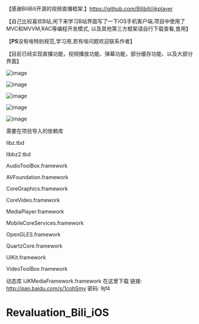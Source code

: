 【感谢BiliBili开源的视频直播框架.】https://github.com/Bilibili/ijkplayer

【自己比较喜欢B站,闲下来学习B站界面写了一下iOS手机客户端,项目中使用了MVC和MVVM,RAC等编程开发模式, 以及其他第三方框架请自行下载查看,食用】

【**PS**没有啥特别规范,学习用,若有啥问题欢迎联系作者】

【目前已经实现直播功能，视频播放功能、弹幕功能，部分缓存功能、以及大部分界面】

 ![image](https://github.com/CoderGLMumu/Revaluation_Bili_iOS/blob/master/revaluation_Bili/revaluation_Bili/Resource/screenshots/bili1.png)
 
 ![image](https://github.com/CoderGLMumu/Revaluation_Bili_iOS/blob/master/revaluation_Bili/revaluation_Bili/Resource/screenshots/bili3.png)
 
 ![image](https://github.com/CoderGLMumu/Revaluation_Bili_iOS/blob/master/revaluation_Bili/revaluation_Bili/Resource/screenshots/bili4.png)
 
 ![image](https://github.com/CoderGLMumu/Revaluation_Bili_iOS/blob/master/revaluation_Bili/revaluation_Bili/Resource/screenshots/bili5.png)
 
 ![image](https://github.com/CoderGLMumu/Revaluation_Bili_iOS/blob/master/revaluation_Bili/revaluation_Bili/Resource/screenshots/bili6.png)
 
需要在项目导入的依赖库

libz.tbd

libbz2.tbd

AudioToolBox.framework

AVFoundation.framework

CoreGraphics.framework

CoreVideo.framework

MediaPlayer.framework

MobileCoreServices.framework

OpenGLES.framework

QuartzCore.framework

UIKit.framework

VideoToolBox.framework

动态库 IJKMediaFramework.framework 在这里下载
链接: http://pan.baidu.com/s/1cohSmy 密码: 9jf4

# Revaluation_Bili_iOS
